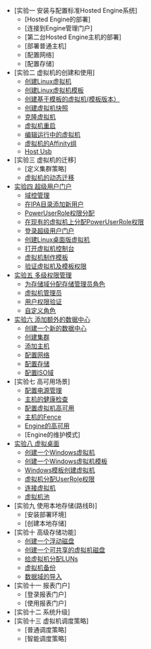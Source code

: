 * [实验一 安装与配置标准Hosted Engine系统]
  * [Hosted Engine的部署]
  * [连接到Engine管理门户]
  * [第二台Hosted Engine主机的部署]
  * [部署普通主机]
  * [配置网络]
  * [配置存储]
* [实验二 虚拟机的创建和使用]
  * [创建Linux虚拟机](VM_Linux_Create.md)
  * [创建Linux虚拟机模板](Template.md)
  * [创建基于模板的虚拟机(模板版本）](Template.md)
  * [创建虚拟机快照](SnapShot.md)
  * [克隆虚拟机](VM_Clone.md)
  * [虚拟机重启](VM_Reboot.md)
  * [编辑运行中的虚拟机](Edit_Runnint_VM.md)
  * [虚拟机的Affinity组](AffinityGroups.md)
  * [Host Usb](Host_Usb.md)
* [实验三 虚拟机的迁移]
  * [定义集群策略]
  * [虚拟机的动态迁移](VM_Live_Migrate.md)
* [实验四 超级用户门户](../UserPortal_Test/SuperUserPortal.md)
  * [域控管理](Engine_Manage_Domains.md)
  * [在IPA目录添加新用户](Add_NewUser.md)
  * [PowerUserRole权限分配](PowerUserRole_DataCenter.md)
  * [在现有的虚拟机上分配PowerUserRole权限](PowerUserRole_VM.md)
  * [登录超级用户门户]()
  * [创建Linux桌面版虚拟机](VM_Linux_Create.md)
  * [打开虚拟机控制台]()
  * [虚拟机制作模板]()
  * [验证虚拟机及模板权限](Permission_Verify.md)
* [实验五 多级权限管理](../UserPortal_Test/Multiple_Permission_Manage.md)
  * [为存储域分配存储管理员角色](StorageAdmin.md)
  * [虚拟机管理员]()
  * [用户权限验证]()
  * [自定义角色](Costom_Role.md)
* [实验六 添加额外的数据中心](../Function_Test/Add_Additional_DataCenter.md)
  * [创建一个新的数据中心](Create_DateCenter.md)
  * [创建集群](Create_Cluster.md)
  * [添加主机](Add_Host.md)
  * [配置网络](Network.md)
  * [配置存储](Storage.md)
  * [配置ISO域](ISO.md)
* [实验七 高可用场景]
  * [配置电源管理](PM_Configure.md)
  * [主机的健康检查](PMHealthCheck.md)
  * [配置虚拟机高可用](VM_HA.md)
  * [主机的Fence](Fence.md)
  * [Engine的高可用](HostedEngine_HA.md)
  * [Engine的维护模式]
* [实验八 虚拟桌面](../Function_Test/Virtual_Desktop.md)
  * [创建一个Windows虚拟机](Create_Win_VM.md)
  * [创建一个Windows虚拟机模板]()
  * [Windows模板创建虚拟机](Create_Win_VM.md)
  * [虚拟机分配UserRole权限](UserRole_VM.md)
  * [连接虚拟机](Connect_VM.md)
  * [虚拟机池](VM_Pool.md)
* [实验九 使用本地存储(路线B)]
  * [安装部署环境]
  * [创建本地存储]
* [实验十 高级存储功能]
  * [创建一个浮动磁盘](FloatingDisk_Create.md)
  * [创建一个可共享的虚拟机磁盘](ShareDisk_Create.md)
  * [给虚拟机分配LUNs](LUNs_To_VM.md)
  * [虚拟机备份](VM_Backup.md)
  * [数据域的导入](ImportStorageDomain.md)
* [实验十一 报表门户]
  * [登录报表门户]
  * [使用报表门户]
* [实验十二 系统升级]
* [实验十三 虚拟机调度策略]
  * [普通调度策略]
  * [智能调度策略]
